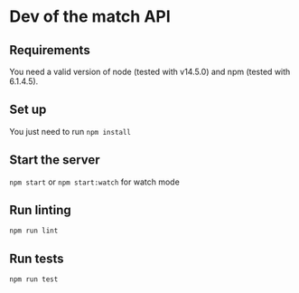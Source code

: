 # Dev of the match API

## Requirements

You need a valid version of node (tested with v14.5.0) and npm (tested with 6.1.4.5).

## Set up

You just need to run ``npm install``

## Start the server

``npm start`` or ``npm start:watch`` for watch mode

## Run linting

``npm run lint``

## Run tests

``npm run test``
